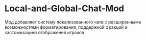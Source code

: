 # Local-and-Global-Chat-Mod
Мод добавляет систему локализованного чата с расширенными возможностями форматирования, поддержкой фракций и кастомизацией отображения игроков
